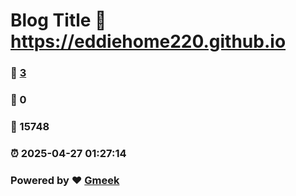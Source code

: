 # Blog Title :link: https://eddiehome220.github.io 
### :page_facing_up: [3](https://eddiehome220.github.io/tag.html) 
### :speech_balloon: 0 
### :hibiscus: 15748 
### :alarm_clock: 2025-04-27 01:27:14 
### Powered by :heart: [Gmeek](https://github.com/Meekdai/Gmeek)
